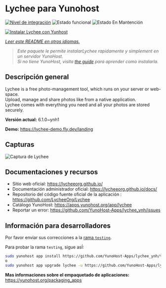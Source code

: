 <!--
Este archivo README esta generado automaticamente<https://github.com/YunoHost/apps/tree/master/tools/readme_generator>
No se debe editar a mano.
-->

# Lychee para Yunohost

[![Nivel de integración](https://apps.yunohost.org/badge/integration/lychee)](https://ci-apps.yunohost.org/ci/apps/lychee/)
![Estado funcional](https://apps.yunohost.org/badge/state/lychee)
![Estado En Mantención](https://apps.yunohost.org/badge/maintained/lychee)

[![Instalar Lychee con Yunhost](https://install-app.yunohost.org/install-with-yunohost.svg)](https://install-app.yunohost.org/?app=lychee)

*[Leer este README en otros idiomas.](./ALL_README.md)*

> *Este paquete le permite instalarLychee rapidamente y simplement en un servidor YunoHost.*  
> *Si no tiene YunoHost, visita [the guide](https://yunohost.org/install) para aprender como instalarla.*

## Descripción general

Lychee is a free photo-management tool, which runs on your server or web-space.  
Upload, manage and share photos like from a native application.  
Lychee comes with everything you need and all your photos are stored securely.


**Versión actual:** 6.1.0~ynh1

**Demo:** <https://lychee-demo.fly.dev/landing>

## Capturas

![Captura de Lychee](./doc/screenshots/screenshot.jpg)

## Documentaciones y recursos

- Sitio web oficial: <https://lycheeorg.github.io/>
- Documentación administrador oficial: <https://lycheeorg.github.io/docs/>
- Repositorio del código fuente oficial de la aplicación : <https://github.com/LycheeOrg/Lychee>
- Catálogo YunoHost: <https://apps.yunohost.org/app/lychee>
- Reportar un error: <https://github.com/YunoHost-Apps/lychee_ynh/issues>

## Información para desarrolladores

Por favor enviar sus correcciones a la [rama `testing`](https://github.com/YunoHost-Apps/lychee_ynh/tree/testing).

Para probar la rama `testing`, sigue asÍ:

```bash
sudo yunohost app install https://github.com/YunoHost-Apps/lychee_ynh/tree/testing --debug
o
sudo yunohost app upgrade lychee -u https://github.com/YunoHost-Apps/lychee_ynh/tree/testing --debug
```

**Mas informaciones sobre el empaquetado de aplicaciones:** <https://yunohost.org/packaging_apps>
